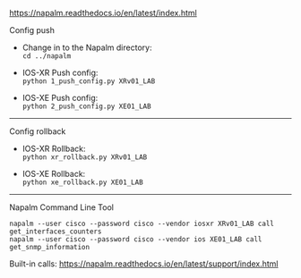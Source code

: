 https://napalm.readthedocs.io/en/latest/index.html<br>

Config push<br>
- Change in to the Napalm directory:<br>
```cd ../napalm```<br>

- IOS-XR Push config:<br>
 ```python 1_push_config.py XRv01_LAB```<br>

- IOS-XE Push config:<br>
 ```python 2_push_config.py XE01_LAB```<br>

---
Config rollback<br>

- IOS-XR Rollback:<br>
 ```python xr_rollback.py XRv01_LAB```<br>

- IOS-XE Rollback:<br>
 ```python xe_rollback.py XE01_LAB```<br>

---

Napalm Command Line Tool<br>

```napalm --user cisco --password cisco --vendor iosxr XRv01_LAB call get_interfaces_counters```<br>
```napalm --user cisco --password cisco --vendor ios XE01_LAB call get_snmp_information```

Built-in calls: https://napalm.readthedocs.io/en/latest/support/index.html

